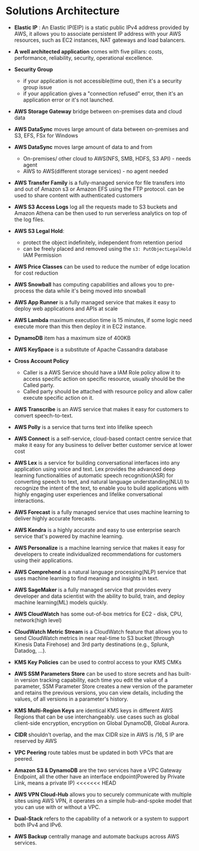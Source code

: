 # Solutions Architecture

- **Elastic IP** : An Elastic IP(EIP) is a static public IPv4 address provided by AWS,  it allows you to associate persistent IP address with your AWS resources, such as EC2 instances, NAT gateways and load balancers.
- **A well architected application** comes with five pillars: costs, performance, reliability, security, operational excellence.
- **Security Group**
  - if your application is not accessible(time out), then it's a security group issue
  - if your application gives a "connection refused" error, then it's an application error or it's not launched.
- **AWS Storage Gateway** bridge between on-premises data and cloud data
- **AWS DataSync** moves large amount of data between on-premises and S3, EFS, FSx for Windows
- **AWS DataSync** moves large amount of data to and from
  - On-premises/ other cloud to AWS(NFS, SMB, HDFS, S3 API) - needs agent
  - AWS to AWS(different storage services) - no agent needed

- **AWS Transfer Family** is a fully-managed service for file transfers into and out of Amazon s3 or Amazon EFS using the FTP protocol. can be used to share content with authenticated customers 
- **AWS S3 Access Logs**  log all the requests made to S3 buckets and Amazon Athena can be then used to run serverless analytics on top of the log files.
- **AWS S3 Legal Hold**:
  - protect the object indefinitely, independent from retention period
  - can be freely placed and removed using the `s3: PutObjectLegalHold` IAM Permission
- **AWS Price Classes** can be used to reduce the number of edge location for cost reduction
- **AWS Snowball** has computing capabilities and allows you to pre-process the data while it's being moved into snowball
- **AWS App Runner** is a fully managed service that makes it easy to deploy web applications and APIs at scale
- **AWS Lambda** maximum execution time is 15 minutes, if some logic need execute more than this then deploy it in EC2 instance.
- **DynamoDB** item has a maximum size of 400KB
- **AWS KeySpace** is a substitute of Apache Cassandra database
- **Cross Account Policy** 
  - Caller is a AWS Service should have a IAM Role policy allow it to access specific action on specific resource, usually should be the Called party.
  - Called party should be attached with resource policy and allow caller execute specific action on it.

- **AWS Transcribe** is an AWS service that makes it easy for customers to convert speech-to-text. 
- **AWS Polly** is a service that turns text into lifelike speech
- **AWS Connect**  is a self-service, cloud-based contact centre service that make it easy for any business to deliver better customer service at lower cost
- **AWS Lex** is a service for building conversational interfaces into any application using voice and text. Lex provides the advanced deep learning functionalities of automatic speech recognition(ASR) for converting speech to text, and natural language understanding(NLU) to recognize the intent of the text, to enable you to build applications with highly engaging user experiences and lifelike conversational interactions.
- **AWS Forecast**  is a fully managed service that uses machine learning to deliver highly accurate forecasts.
- **AWS Kendra** is a highly accurate and easy to use enterprise search service that's powered by machine learning.
- **AWS Personalize** is a machine learning service that makes it easy for developers to create individualized recommendations for customers using their applications.
- **AWS Comprehend** is a natural language processing(NLP) service that uses machine learning to find meaning and insights in text.
- **AWS SageMaker** is a fully managed service that provides every developer and data scientist with the ability to build, train, and deploy machine learning(ML) models quickly.
- **AWS CloudWatch** has some out-of-box metrics for EC2 - disk, CPU, network(high level)
- **CloudWatch Metric Stream** is a CloudWatch feature that allows you to send CloudWatch metrics in near real-time to S3 bucket (through Kinesis Data Firehose) and 3rd party destinations (e.g., Splunk, Datadog, …).
- **KMS Key Policies** can be used to control access to your KMS CMKs
- **AWS SSM Parameters Store** can be used to store secrets and has built-in version tracking capability, each time you edit the value of a parameter, SSM Parameter Store creates a new version of the parameter and retains the previous versions, you can view details, including the values, of all versions in a parameter's history.
- **KMS Multi-Region Keys** are identical KMS keys in different AWS Regions that can be use interchangeably. use cases such as global client-side encryption, encryption on Global DynamoDB, Global Aurora.
- **CIDR** shouldn't overlap, and the max CIDR size in AWS is /16, 5 IP are reserved by AWS
- **VPC Peering** route tables must be updated in both VPCs that are peered.
- **Amazon S3 & DynamoDB** are the two services have a VPC Gateway Endpoint, all the other have an interface endpoint(Powered by Private Link,  means a private IP)
  <<<<<<< HEAD
- **AWS VPN Cloud-Hub** allows you to securely communicate with multiple sites using AWS VPN, it operates on a simple hub-and-spoke model that you can use with or without a VPC.
- **Dual-Stack** refers to the capability of a network or a system to support both IPv4 and IPv6.
- **AWS Backup** centrally manage and automate backups across AWS services.

